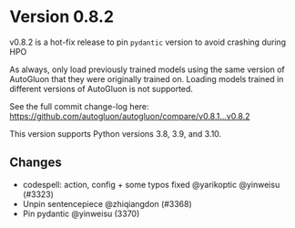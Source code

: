 # Version 0.8.2

v0.8.2 is a hot-fix release to pin `pydantic` version to avoid crashing during HPO

As always, only load previously trained models using the same version of AutoGluon that they were originally trained on. 
Loading models trained in different versions of AutoGluon is not supported.

See the full commit change-log here: https://github.com/autogluon/autogluon/compare/v0.8.1...v0.8.2

This version supports Python versions 3.8, 3.9, and 3.10.

## Changes

* codespell: action, config + some typos fixed @yarikoptic @yinweisu (#3323)
* Unpin sentencepiece @zhiqiangdon (#3368)
* Pin pydantic @yinweisu (3370)
